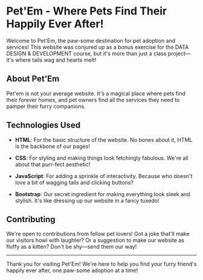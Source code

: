 # Pet'Em - Where Pets Find Their Happily Ever After!

Welcome to Pet'Em, the paw-some destination for pet adoption and services! This website was conjured up as a bonus exercise for the DATA DESIGN & DEVELOPMENT course, but it's more than just a class project—it's where tails wag and hearts melt!

## About Pet'Em

Pet'em is not your average website. It's a magical place where pets find their forever homes, and pet owners find all the services they need to pamper their furry companions.

## Technologies Used

- **HTML**: For the basic structure of the website. No bones about it, HTML is the backbone of our pages!
  
- **CSS**: For styling and making things look fetchingly fabulous. We're all about that purr-fect aesthetic!
  
- **JavaScript**: For adding a sprinkle of interactivity. Because who doesn't love a bit of wagging tails and clicking buttons?

- **Bootstrap**: Our secret ingredient for making everything look sleek and stylish. It's like dressing up our website in a fancy tuxedo!

## Contributing

We're open to contributions from fellow pet lovers! Got a joke that'll make our visitors howl with laughter? Or a suggestion to make our website as fluffy as a kitten? Don't be shy—send them our way!

---

Thank you for visiting Pet'Em! We're here to help you find your furry friend's happily ever after, one paw-some adoption at a time!
